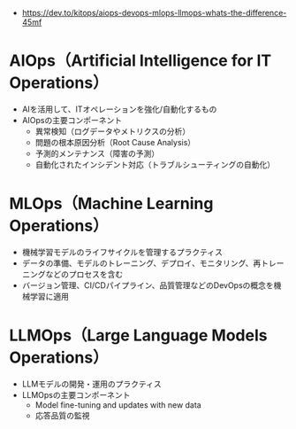 - https://dev.to/kitops/aiops-devops-mlops-llmops-whats-the-difference-45mf

# AIOps（Artificial Intelligence for IT Operations）
- AIを活用して、ITオペレーションを強化/自動化するもの
- AIOpsの主要コンポーネント
  - 異常検知（ログデータやメトリクスの分析）
  - 問題の根本原因分析（Root Cause Analysis）
  - 予測的メンテナンス（障害の予測）
  - 自動化されたインシデント対応（トラブルシューティングの自動化）

# MLOps（Machine Learning Operations）
- 機械学習モデルのライフサイクルを管理するプラクティス
- データの準備、モデルのトレーニング、デプロイ、モニタリング、再トレーニングなどのプロセスを含む
- バージョン管理、CI/CDパイプライン、品質管理などのDevOpsの概念を機械学習に適用

# LLMOps（Large Language Models Operations）
- LLMモデルの開発・運用のプラクティス
- LLMOpsの主要コンポーネント
  - Model fine-tuning and updates with new data
  - 応答品質の監視